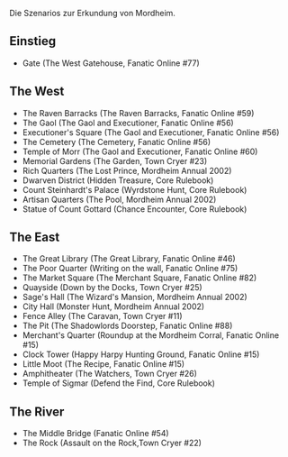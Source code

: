Die Szenarios zur Erkundung von Mordheim.  

## Einstieg
 - Gate (The West Gatehouse, Fanatic Online #77)  

## The West
 - The Raven Barracks (The Raven Barracks, Fanatic Online #59)  
 - The Gaol (The Gaol and Executioner, Fanatic Online #56)  
 - Executioner's Square (The Gaol and Executioner, Fanatic Online #56)  
 - The Cemetery  (The Cemetery, Fanatic Online #56)  
 - Temple of Morr (The Gaol and Executioner, Fanatic Online #60)  
 - Memorial Gardens (The Garden, Town Cryer #23)  
 - Rich Quarters (The Lost Prince, Mordheim Annual 2002)  
 - Dwarven District (Hidden Treasure, Core Rulebook)  
 - Count Steinhardt's Palace (Wyrdstone Hunt, Core Rulebook)  
 - Artisan Quarters (The Pool, Mordheim Annual 2002)  
 - Statue of Count Gottard (Chance Encounter, Core Rulebook)  

## The East  
 - The Great Library (The Great Library, Fanatic Online #46)  
 - The Poor Quarter (Writing on the wall, Fanatic Online #75)  
 - The Market Square (The Merchant Square, Fanatic Online #82)  
 - Quayside (Down by the Docks, Town Cryer #25)  
 - Sage's Hall (The Wizard's Mansion, Mordheim Annual 2002)  
 - City Hall (Monster Hunt, Mordheim Annual 2002)  
 - Fence Alley (The Caravan, Town Cryer #11)  
 - The Pit (The Shadowlords Doorstep, Fanatic Online #88)  
 - Merchant's Quarter (Roundup at the Mordheim Corral, Fanatic Online #15)  
 - Clock Tower (Happy Harpy Hunting Ground, Fanatic Online #15)  
 - Little Moot (The Recipe, Fanatic Online #15)  
 - Amphitheater (The Watchers, Town Cryer #26)  
 - Temple of Sigmar (Defend the Find, Core Rulebook)  

## The River
 - The Middle Bridge (Fanatic Online #54)  
 - The Rock (Assault on the Rock,Town Cryer #22)  
